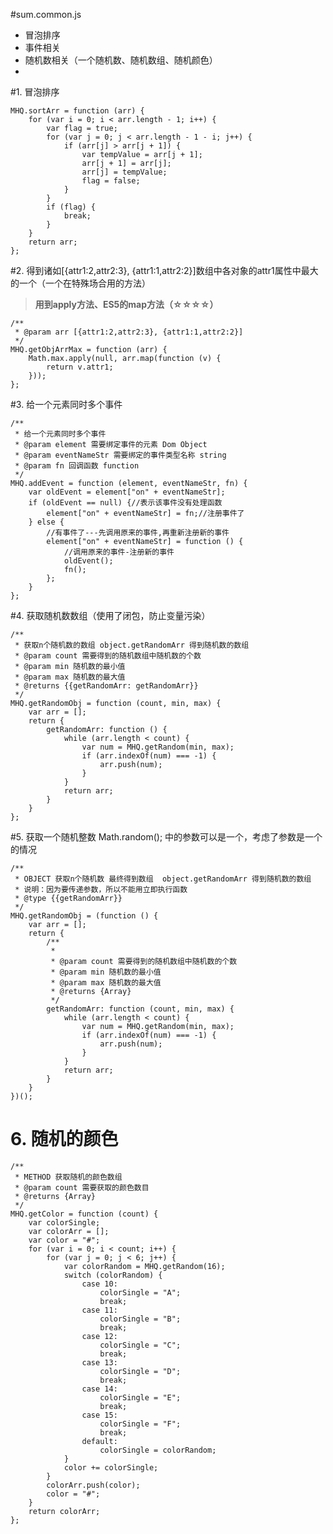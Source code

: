 #sum.common.js
- 冒泡排序
- 事件相关
- 随机数相关（一个随机数、随机数组、随机颜色）
- 





#1. 冒泡排序
>
	MHQ.sortArr = function (arr) {
	    for (var i = 0; i < arr.length - 1; i++) {
	        var flag = true;
	        for (var j = 0; j < arr.length - 1 - i; j++) {
	            if (arr[j] > arr[j + 1]) {
	                var tempValue = arr[j + 1];
	                arr[j + 1] = arr[j];
	                arr[j] = tempValue;
	                flag = false;
	            }
	        }
	        if (flag) {
	            break;
	        }
	    }
	    return arr;
	};



#2. 得到诸如[{attr1:2,attr2:3}, {attr1:1,attr2:2}]数组中各对象的attr1属性中最大的一个（一个在特殊场合用的方法）
>**用到apply方法、ES5的map方法（☆☆☆☆）**
> 
	/**
	 * @param arr [{attr1:2,attr2:3}, {attr1:1,attr2:2}]
	 */
	MHQ.getObjArrMax = function (arr) {
	    Math.max.apply(null, arr.map(function (v) {
	        return v.attr1;
	    }));
	};



#3. 给一个元素同时多个事件
>
	/**
	 * 给一个元素同时多个事件
	 * @param element 需要绑定事件的元素 Dom Object
	 * @param eventNameStr 需要绑定的事件类型名称 string
	 * @param fn 回调函数 function
	 */
	MHQ.addEvent = function (element, eventNameStr, fn) {
	    var oldEvent = element["on" + eventNameStr];
	    if (oldEvent == null) {//表示该事件没有处理函数
	        element["on" + eventNameStr] = fn;//注册事件了
	    } else {
	        //有事件了---先调用原来的事件,再重新注册新的事件
	        element["on" + eventNameStr] = function () {
	            //调用原来的事件-注册新的事件
	            oldEvent();
	            fn();
	        };
	    }
	};


#4. 获取随机数数组（使用了闭包，防止变量污染）
>
	/**
	 * 获取n个随机数的数组 object.getRandomArr 得到随机数的数组
	 * @param count 需要得到的随机数组中随机数的个数
	 * @param min 随机数的最小值
	 * @param max 随机数的最大值
	 * @returns {{getRandomArr: getRandomArr}}
	 */
	MHQ.getRandomObj = function (count, min, max) {
	    var arr = [];
	    return {
	        getRandomArr: function () {
	            while (arr.length < count) {
	                var num = MHQ.getRandom(min, max);
	                if (arr.indexOf(num) === -1) {
	                    arr.push(num);
	                }
	            }
	            return arr;
	        }
	    }
	};

#5. 获取一个随机整数 Math.random(); 中的参数可以是一个，考虑了参数是一个的情况
>
	/**
	 * OBJECT 获取n个随机数 最终得到数组  object.getRandomArr 得到随机数的数组
	 * 说明：因为要传递参数，所以不能用立即执行函数
	 * @type {{getRandomArr}}
	 */
	MHQ.getRandomObj = (function () {
	    var arr = [];
	    return {
	        /**
	         * 
	         * @param count 需要得到的随机数组中随机数的个数
	         * @param min 随机数的最小值
	         * @param max 随机数的最大值
	         * @returns {Array}
	         */
	        getRandomArr: function (count, min, max) {
	            while (arr.length < count) {
	                var num = MHQ.getRandom(min, max);
	                if (arr.indexOf(num) === -1) {
	                    arr.push(num);
	                }
	            }
	            return arr;
	        }
	    }
	})();
# 6. 随机的颜色
>
	/**
	 * METHOD 获取随机的颜色数组
	 * @param count 需要获取的颜色数目
	 * @returns {Array}
	 */
	MHQ.getColor = function (count) {
	    var colorSingle;
	    var colorArr = [];
	    var color = "#";
	    for (var i = 0; i < count; i++) {
	        for (var j = 0; j < 6; j++) {
	            var colorRandom = MHQ.getRandom(16);
	            switch (colorRandom) {
	                case 10:
	                    colorSingle = "A";
	                    break;
	                case 11:
	                    colorSingle = "B";
	                    break;
	                case 12:
	                    colorSingle = "C";
	                    break;
	                case 13:
	                    colorSingle = "D";
	                    break;
	                case 14:
	                    colorSingle = "E";
	                    break;
	                case 15:
	                    colorSingle = "F";
	                    break;
	                default:
	                    colorSingle = colorRandom;
	            }
	            color += colorSingle;
	        }
	        colorArr.push(color);
	        color = "#";
	    }
	    return colorArr;
	};






























































